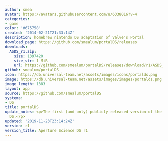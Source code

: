 ```yaml
---
author: smea
avatar: https://avatars.githubusercontent.com/u/6338016?v=4
categories:
- game
color: '#675758'
created: '2014-02-21T21:33:14Z'
description: homebrew nintendo DS adaptation of Valve's Portal
download_page: https://github.com/smealum/portalDS/releases
downloads:
  ASDS_r1.zip:
    size: 1397420
    size_str: 1 MiB
    url: https://github.com/smealum/portalDS/releases/download/r1/ASDS_r1.zip
github: smealum/portalDS
icon: https://db.universal-team.net/assets/images/icons/portalds.png
image: https://db.universal-team.net/assets/images/images/portalds.png
image_length: 1383
layout: app
source: https://github.com/smealum/portalDS
systems:
- DS
title: portalDS
update_notes: <p>The first (and only) publicly released version of the Aperture Science
  DS.</p>
updated: '2019-11-23T23:14:24Z'
version: r1
version_title: Aperture Science DS r1
---
```

